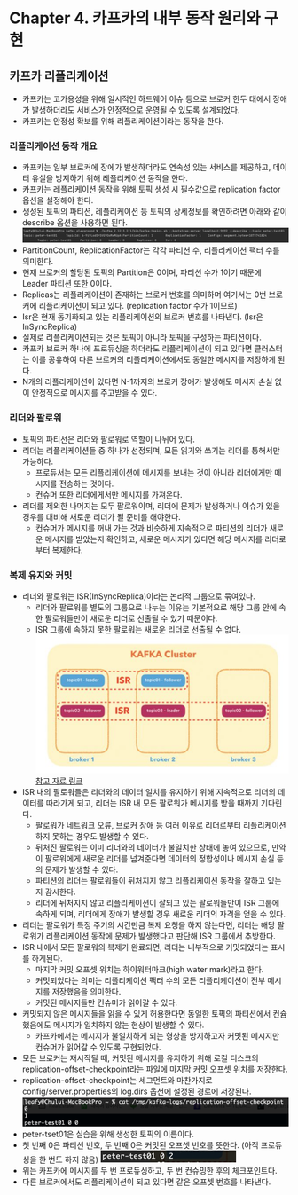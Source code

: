 # Chapter 4. 카프카의 내부 동작 원리와 구현

## 카프카 리플리케이션
* 카프카는 고가용성을 위해 일시적인 하드웨어 이슈 등으로 브로커 한두 대에서 장애가 발생하더라도 서비스가 안정적으로 운영될 수 있도록 설계되었다.
* 카프카는 안정성 확보를 위해 리플리케이션이라는 동작을 한다.

### 리플리케이션 동작 개요
* 카프카는 일부 브로커에 장에가 발생하더라도 연속성 있는 서비스를 제공하고, 데이터 유실을 방지하기 위해 레플리케이션 동작을 한다.
* 카프카는 레플리케이션 동작을 위해 토픽 생성 시 필수값으로 replication factor 옵션을 설정해야 한다.
* 생성된 토픽의 파티션, 레플리케이션 등 토픽의 상세정보를 확인하려면 아래와 같이 describe 옵션을 사용하면 된다.
![Topic Describe 옵션](topic_describe.png)
* PartitionCount, ReplicationFactor는 각각 파티션 수, 리플리케이션 팩터 수를 의미한다.
* 현재 브로커의 할당된 토픽의 Partition은 0이며, 파티션 수가 1이기 때문에 Leader 파티션 또한 0이다.
* Replicas는 리플리케이션이 존재하는 브로커 번호를 의미하며 여기서는 0번 브로커에 리플리케이션이 되고 있다. (replication factor 수가 1이므로)
* Isr은 현재 동기화되고 있는 리플리케이션의 브로커 번호를 나타낸다. (Isr은 InSyncReplica)
* 실제로 리플리케이션되는 것은 토픽이 아니라 토픽을 구성하는 파티션이다.
* 카프카 브로커 하나에 프로듀싱을 하더라도 리플리케이션이 되고 있다면 클러스터는 이를 공유하여 다른 브로커의 리플리케이션에서도 동일한 메시지를 저장하게 된다.
* N개의 리플리케이션이 있다면 N-1까지의 브로커 장애가 발생해도 메시지 손실 없이 안정적으로 메시지를 주고받을 수 있다.

### 리더와 팔로워
* 토픽의 파티선은 리더와 팔로워로 역할이 나뉘어 있다.
* 리더는 리플리케이션들 중 하나가 선정되며, 모든 읽기와 쓰기는 리더를 통해서만 가능하다.
  * 프로듀서는 모든 리플리케이션에 메시지를 보내는 것이 아니라 리더에게만 메시지를 전송하는 것이다.
  * 컨슈머 또한 리더에게서만 메시지를 가져온다.
* 리더를 제외한 나머지는 모두 팔로워이며, 리더에 문제가 발생하거나 이슈가 있을 경우를 대비해 새로운 리더가 될 준비를 해야한다.
  * 컨슈머가 메시지를 꺼내 가는 것과 비슷하게 지속적으로 파티션의 리더가 새로운 메시지를 받았는지 확인하고, 새로운 메시지가 있다면 해당 메시지를 리더로부터 복제한다.

### 복제 유지와 커밋
* 리더와 팔로워는 ISR(InSyncReplica)이라는 논리적 그룹으로 묶여있다.
  * 리더와 팔로워를 별도의 그룹으로 나누는 이유는 기본적으로 해당 그룹 안에 속한 팔로워들만이 새로운 리더로 선출될 수 있기 때문이다.
  * ISR 그룹에 속하지 못한 팔로워는 새로운 리더로 선출될 수 없다.
![InSyncReplica](isr.png)
[참고 자료 링크](https://www.popit.kr/kafka-%EC%9A%B4%EC%98%81%EC%9E%90%EA%B0%80-%EB%A7%90%ED%95%98%EB%8A%94-topic-replication/)
* ISR 내의 팔로워들은 리더와의 데이터 일치를 유지하기 위해 지속적으로 리더의 데이터를 따라가게 되고, 리더는 ISR 내 모든 팔로워가 메시지를 받을 때까지 기다린다.
  * 팔로워가 네트워크 오류, 브로커 장애 등 여러 이유로 리더로부터 리플리케이션하지 못하는 경우도 발생할 수 있다.
  * 뒤처진 팔로워는 이미 리더와의 데이터가 불일치한 상태에 놓여 있으므로, 만약 이 팔로워에게 새로운 리더를 넘겨준다면 데이터의 정합성이나 메시지 손실 등의 문제가 발생할 수 있다.
  * 파티션의 리더는 팔로워들이 뒤처지지 않고 리플리케이션 동작을 잘하고 있는지 감시한다.
  * 리더에 뒤처지지 않고 리플리케이션이 잘되고 있는 팔로워들만이 ISR 그룹에 속하게 되며, 리더에게 장애가 발생할 경우 새로운 리더의 자격을 얻을 수 있다.
* 리더는 팔로워가 특정 주기의 시간만큼 복제 요청을 하지 않는다면, 리더는 해당 팔로워가 리플리케이션 동작에 문제가 발생했다고 판단해 ISR 그룹에서 추방한다.
* ISR 내에서 모든 팔로워의 복제가 완료되면, 리더는 내부적으로 커밋되었다는 표시를 하게된다.
  * 마지막 커밋 오프셋 위치는 하이워터마크(high water mark)라고 한다.
  * 커밋되었다는 의미는 리플리케이션 팩터 수의 모든 리플리케이션이 전부 메시지를 저장했음을 의미한다.
  * 커밋된 메시지들만 컨슈머가 읽어갈 수 있다.
* 커밋되지 않은 메시지들을 읽을 수 있게 허용한다면 동일한 토픽의 파티션에서 컨슘했음에도 메시지가 일치하지 않는 현상이 발생할 수 있다.
  * 카프카에서는 메시지가 불일치하게 되는 형상을 방지하고자 커밋된 메시지만 컨슈머가 읽어갈 수 있도록 구현되었다.
* 모든 브로커는 재시작될 때, 커밋된 메시지를 유지하기 위해 로컬 디스크의 replication-offset-checkpoint라는 파일에 마지막 커밋 오프셋 위치를 저장한다.
* replication-offset-checkpoint는 세그먼트와 마찬가지로 config/server.properties의 log.dirs 옵션에 설정된 경로에 저장된다.
![replication-offset-checkpoint](replication-offset-checkpoint.png)
* peter-tset01은 실습을 위해 생성한 토픽의 이름이다.
* 첫 번째 0은 파티션 번호, 두 번째 0은 커밋된 오프셋 번호를 뜻한다. (아직 프로듀싱을 한 번도 하지 않음)
![second producing replication offset checkpoint](second_producing_replication_offset_checkpoint.png)
* 위는 카프카에 메시지를 두 번 프로듀싱하고, 두 번 컨슈밍한 후의 체크포인트다.
* 다른 브로커에서도 리플리케이션이 되고 있다면 같은 오프셋 번호를 나타낸다.
